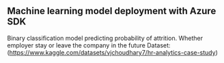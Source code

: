 ## Machine learning model deployment with Azure SDK

Binary classification model predicting probability of attrition. Whether employer stay or leave the company in the future
Dataset: (https://www.kaggle.com/datasets/vjchoudhary7/hr-analytics-case-study)